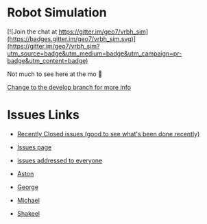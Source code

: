 # Robot Simulation

[![Join the chat at https://gitter.im/geo7/vrbh_sim](https://badges.gitter.im/geo7/vrbh_sim.svg)](https://gitter.im/geo7/vrbh_sim?utm_source=badge&utm_medium=badge&utm_campaign=pr-badge&utm_content=badge)

Not much to see here at the mo :chicken:

[Change to the develop branch for more info](https://github.com/geo7/vrbh_sim/tree/develop)


# Issues Links

* [Recently Closed issues (good to see what's been done recently)](https://github.com/geo7/vrbh_sim/issues?q=is%3Aissue+is%3Aclosed+sort%3Aupdated-desc)

* [Issues page](https://github.com/geo7/vrbh_sim/issues)

* [issues addressed to everyone](https://github.com/geo7/vrbh_sim/issues?q=is%3Aopen+is%3Aissue+label%3Aaston+label%3Ageorge+label%3Amichael+label%3Ashakeel)

* [Aston](https://github.com/geo7/vrbh_sim/issues?q=is%3Aopen+is%3Aissue+label%3Aaston)

* [George](https://github.com/geo7/vrbh_sim/issues?q=is%3Aopen+is%3Aissue+label%3Ageorge)

* [Michael](https://github.com/geo7/vrbh_sim/issues?q=is%3Aopen+is%3Aissue+label%3Amichael)

* [Shakeel](https://github.com/geo7/vrbh_sim/issues?q=is%3Aopen+is%3Aissue+label%3Ashakeel)

